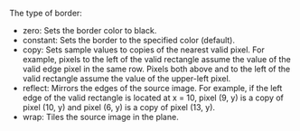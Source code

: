 The type of border:

- zero: Sets the border color to black.
- constant: Sets the border to the specified color (default).
- copy: Sets sample values to copies of the nearest valid pixel. For example, pixels to the left of the valid rectangle assume the value of the valid edge pixel in the same row. Pixels both above and to the left of the valid rectangle assume the value of the upper-left pixel.
- reflect: Mirrors the edges of the source image. For example, if the left edge of the valid rectangle is located at x = 10, pixel (9, y) is a copy of pixel (10, y) and pixel (6, y) is a copy of pixel (13, y).
- wrap: Tiles the source image in the plane.